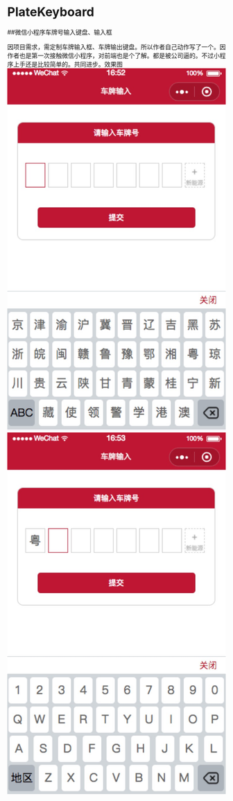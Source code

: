 # PlateKeyboard
##微信小程序车牌号输入键盘、输入框

因项目需求，需定制车牌输入框、车牌输出键盘。所以作者自己动作写了一个。因作者也是第一次接触微信小程序，对前端也是个了解。都是被公司逼的。不过小程序上手还是比较简单的。共同进步。效果图
![](keyboard1.jpg) ![](keyboard2.jpg)
